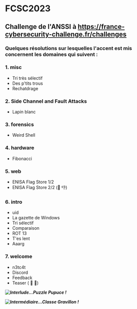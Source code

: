 # FCSC2023
## Challenge de l'ANSSI à https://france-cybersecurity-challenge.fr/challenges

### Quelques résolutions sur lesquelles l'accent est mis concernent les domaines qui suivent :

  ### 1. misc
   
* Tri très sélectif
* Des p'tits trous
* Rechatdrage

 ### 2. Side Channel and Fault Attacks 

* Lapin blanc
 
 ### 3. forensics 

* Weird Shell
       
 ### 4. hardware 

* Fibonacci
      
 ### 5. web 

* ENISA Flag Store 1/2
* ENISA Flag Store 2/2 (📧 👎)

 ### 6. intro 

* uid 
* La gazette de Windows 
* Tri sélectif 
* Comparaison 
* ROT 13 
* T'es lent 
* Aaarg 
      
 ### 7. welcome 

* n3tc4t 
* Discord 
* Feedback
* Teaser ( 🦖 🚱)
      
      

***![Interlude...Puzzle Pupuce !](https://github.com/JackeOLantern/FCSC2023/issues/1)***

***![Intermédiaire...Classe Gravillon !](https://github.com/JackeOLantern/FCSC2023/issues/2)***
